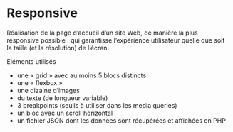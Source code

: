 # Responsive
Réalisation de la page d’accueil d’un site Web, de manière la plus responsive possible : qui garantisse l’expérience utilisateur quelle que soit la taille (et la résolution) de l’écran.

Eléments utilisés
- une « grid » avec au moins 5 blocs distincts
- une « flexbox »
- une dizaine d’images
- du texte (de longueur variable)
- 3 breakpoints (seuils à utiliser dans les media queries)
- un bloc avec un scroll horizontal
- un fichier JSON dont les données sont récupérées et affichées en PHP
